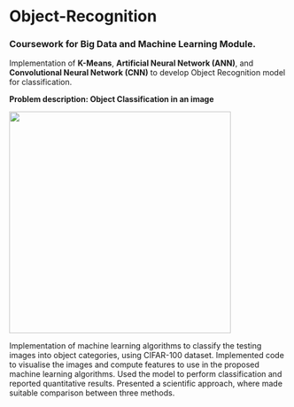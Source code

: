 # Object-Recognition

### Coursework for Big Data and Machine Learning Module.

Implementation of <strong>K-Means</strong>, <strong>Artificial Neural Network (ANN)</strong>, and <strong>Convolutional Neural Network (CNN)</strong> to develop Object Recognition model for classification.

<strong>Problem description: Object Classification in an image</strong>

<img src="https://user-images.githubusercontent.com/86912122/222983448-181cf4bc-3e8b-415b-9a0e-03df92815aec.jpg" height="400px"/>

Implementation of machine learning algorithms to classify the testing images into object categories, using CIFAR-100 dataset. Implemented code to visualise the images and compute features to use in the proposed machine 
learning algorithms. Used the model to perform classification and reported quantitative results. Presented a scientific approach, where made suitable comparison between three methods.
